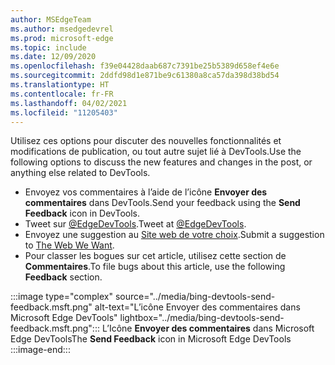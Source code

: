 ```yaml
---
author: MSEdgeTeam
ms.author: msedgedevrel
ms.prod: microsoft-edge
ms.topic: include
ms.date: 12/09/2020
ms.openlocfilehash: f39e04428daab687c7391be25b5389d658ef4e6e
ms.sourcegitcommit: 2ddfd98d1e871be9c61380a8ca57da398d38bd54
ms.translationtype: HT
ms.contentlocale: fr-FR
ms.lasthandoff: 04/02/2021
ms.locfileid: "11205403"
---
```

<span data-ttu-id="d094b-101">Utilisez ces options pour discuter des nouvelles fonctionnalités et modifications de publication, ou tout autre sujet lié à DevTools.</span><span class="sxs-lookup"><span data-stu-id="d094b-101">Use the following options to discuss the new features and changes in the post, or anything else related to DevTools.</span></span>  

*   <span data-ttu-id="d094b-102">Envoyez vos commentaires à l’aide de l’icône **Envoyer des commentaires** dans DevTools.</span><span class="sxs-lookup"><span data-stu-id="d094b-102">Send your feedback using the **Send Feedback** icon in DevTools.</span></span>  
*   <span data-ttu-id="d094b-103">Tweet sur [@EdgeDevTools][PostTweetEdgeDevTools].</span><span class="sxs-lookup"><span data-stu-id="d094b-103">Tweet at [@EdgeDevTools][PostTweetEdgeDevTools].</span></span>  
*   <span data-ttu-id="d094b-104">Envoyez une suggestion au [Site web de votre choix][TheWebWeWant].</span><span class="sxs-lookup"><span data-stu-id="d094b-104">Submit a suggestion to [The Web We Want][TheWebWeWant].</span></span>  
*   <span data-ttu-id="d094b-105">Pour classer les bogues sur cet article, utilisez cette section de **Commentaires**.</span><span class="sxs-lookup"><span data-stu-id="d094b-105">To file bugs about this article, use the following **Feedback** section.</span></span>  

:::image type="complex" source="../media/bing-devtools-send-feedback.msft.png" alt-text="L’icône Envoyer des commentaires dans Microsoft Edge DevTools" lightbox="../media/bing-devtools-send-feedback.msft.png":::
   <span data-ttu-id="d094b-107">L’Icône **Envoyer des commentaires** dans Microsoft Edge DevTools</span><span class="sxs-lookup"><span data-stu-id="d094b-107">The **Send Feedback** icon in Microsoft Edge DevTools</span></span>  
:::image-end:::  

<!-- links -->  

[PostTweetEdgeDevTools]: https://twitter.com/intent/tweet?text=@EdgeDevTools "@EdgeDevTools | Publier un tweet"  

[EdgeDevToolsTwitterAccount]: https://twitter.com/EdgeDevTools "@EdgeDevTools compte Twitter"  

[GitHubMicrosoftDocsEdgeDeveloperNewIssue]: https://github.com/MicrosoftDocs/edge-developer/issues/new?title=[DevTools%20Docs%20Feedback] "Nouveau problème - MicrosoftDocs/Edge-développeur-GitHub"  

[TheWebWeWant]: https://webwewant.fyi "Le site Web de votre choix"  
